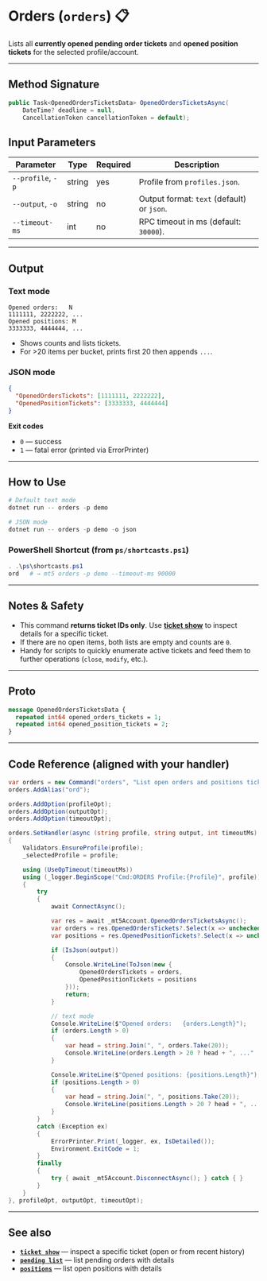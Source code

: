 # Orders (`orders`) 📋

Lists all **currently opened pending order tickets** and **opened position tickets** for the selected profile/account.

---
## Method Signature

```csharp
public Task<OpenedOrdersTicketsData> OpenedOrdersTicketsAsync(
    DateTime? deadline = null,
    CancellationToken cancellationToken = default);
```

## Input Parameters

| Parameter         | Type   | Required | Description                                |
| ----------------- | ------ | -------- | ------------------------------------------ |
| `--profile`, `-p` | string | yes      | Profile from `profiles.json`.              |
| `--output`, `-o`  | string | no       | Output format: `text` (default) or `json`. |
| `--timeout-ms`    | int    | no       | RPC timeout in ms (default: `30000`).      |

---

## Output

### Text mode

```
Opened orders:   N
1111111, 2222222, ...
Opened positions: M
3333333, 4444444, ...
```

* Shows counts and lists tickets.
* For >20 items per bucket, prints first 20 then appends `...`.

### JSON mode

```json
{
  "OpenedOrdersTickets": [1111111, 2222222],
  "OpenedPositionTickets": [3333333, 4444444]
}
```

**Exit codes**

* `0` — success
* `1` — fatal error (printed via ErrorPrinter)

---

## How to Use

```powershell
# Default text mode
dotnet run -- orders -p demo

# JSON mode
dotnet run -- orders -p demo -o json
```

### PowerShell Shortcut (from `ps/shortcasts.ps1`)

```powershell
. .\ps\shortcasts.ps1
ord   # → mt5 orders -p demo --timeout-ms 90000
```

---

## Notes & Safety

* This command **returns ticket IDs only**. Use **[ticket show](../Misc/Ticket_Show.md)** to inspect details for a specific ticket.
* If there are no open items, both lists are empty and counts are `0`.
* Handy for scripts to quickly enumerate active tickets and feed them to further operations (`close`, `modify`, etc.).

---

## Proto

```proto
message OpenedOrdersTicketsData {
  repeated int64 opened_orders_tickets = 1;
  repeated int64 opened_position_tickets = 2;
}
```

---

## Code Reference (aligned with your handler)

```csharp
var orders = new Command("orders", "List open orders and positions tickets");
orders.AddAlias("ord");

orders.AddOption(profileOpt);
orders.AddOption(outputOpt);
orders.AddOption(timeoutOpt);

orders.SetHandler(async (string profile, string output, int timeoutMs) =>
{
    Validators.EnsureProfile(profile);
    _selectedProfile = profile;

    using (UseOpTimeout(timeoutMs))
    using (_logger.BeginScope("Cmd:ORDERS Profile:{Profile}", profile))
    {
        try
        {
            await ConnectAsync();

            var res = await _mt5Account.OpenedOrdersTicketsAsync();
            var orders = res.OpenedOrdersTickets?.Select(x => unchecked((ulong)x)).ToArray() ?? Array.Empty<ulong>();
            var positions = res.OpenedPositionTickets?.Select(x => unchecked((ulong)x)).ToArray() ?? Array.Empty<ulong>();

            if (IsJson(output))
            {
                Console.WriteLine(ToJson(new {
                    OpenedOrdersTickets = orders,
                    OpenedPositionTickets = positions
                }));
                return;
            }

            // text mode
            Console.WriteLine($"Opened orders:   {orders.Length}");
            if (orders.Length > 0)
            {
                var head = string.Join(", ", orders.Take(20));
                Console.WriteLine(orders.Length > 20 ? head + ", ..." : head);
            }

            Console.WriteLine($"Opened positions: {positions.Length}");
            if (positions.Length > 0)
            {
                var head = string.Join(", ", positions.Take(20));
                Console.WriteLine(positions.Length > 20 ? head + ", ..." : head);
            }
        }
        catch (Exception ex)
        {
            ErrorPrinter.Print(_logger, ex, IsDetailed());
            Environment.ExitCode = 1;
        }
        finally
        {
            try { await _mt5Account.DisconnectAsync(); } catch { }
        }
    }
}, profileOpt, outputOpt, timeoutOpt);
```

---

## See also

* **[`ticket show`](../Misc/Ticket_Show.md)** — inspect a specific ticket (open or from recent history)
* **[`pending list`](../Misc/Pending_List.md)** — list pending orders with details
* **[`positions`](./Positions.md)** — list open positions with details
